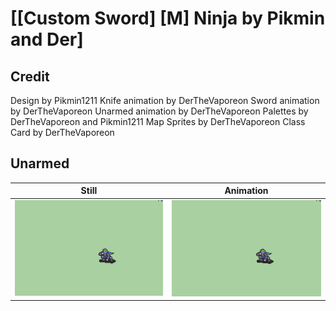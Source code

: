 # [\[Custom Sword\] \[M\] Ninja by Pikmin and Der]

## Credit

Design by Pikmin1211
Knife animation by DerTheVaporeon
Sword animation by DerTheVaporeon
Unarmed animation by DerTheVaporeon
Palettes by DerTheVaporeon and Pikmin1211
Map Sprites by DerTheVaporeon
Class Card by DerTheVaporeon
	
## Unarmed

| Still | Animation |
| :---: | :-------: |
| ![Unarmed still](./Unarmed_000.png) | ![Unarmed animation](./Unarmed.gif) |
